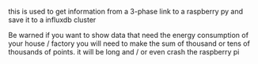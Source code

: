 this is used to get information from a 3-phase link to a raspberry py and save it to a influxdb cluster

Be warned if you want to show data that need the energy consumption of your house / factory you will need to make the sum of thousand or tens of thousands of points.
it will be long and / or even crash the raspberry pi
